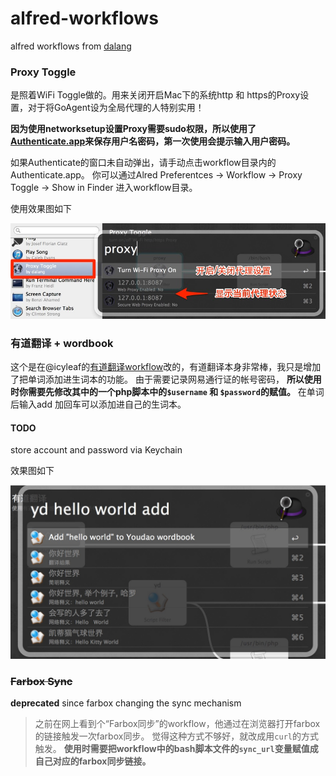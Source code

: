 alfred-workflows
================
alfred workflows from [dalang](http://dalang.im)

### Proxy Toggle
是照着WiFi Toggle做的。用来关闭开启Mac下的系统http 和 https的Proxy设置，对于将GoAgent设为全局代理的人特别实用！

**因为使用networksetup设置Proxy需要sudo权限，所以使用了[Authenticate.app](http://www.dirtdon.com/Authenticate/)来保存用户名密码，第一次使用会提示输入用户密码。**

如果Authenticate的窗口未自动弹出，请手动点击workflow目录内的Authenticate.app。
你可以通过Alred Preferentces -> Workflow -> Proxy Toggle -> Show in Finder 进入workflow目录。

使用效果图如下

![proxy Toggle img](images/proxy-toggle.jpg)

### 有道翻译 + wordbook
这个是在@icyleaf的[有道翻译workflow](http://www.alfredworkflow.com/#有道翻译)改的，有道翻译本身非常棒，我只是增加了把单词添加进生词本的功能。
由于需要记录网易通行证的帐号密码， **所以使用时你需要先修改其中的一个php脚本中的`$username` 和 `$password`的赋值。**
在单词后输入add 加回车可以添加进自己的生词本。

#### TODO
store account and password via Keychain

效果图如下

![Youdao Translator img](images/youdao-translator.jpg)

### ~~Farbox Sync~~
**deprecated** since farbox changing the sync mechanism
>之前在网上看到个“Farbox同步”的workflow，他通过在浏览器打开farbox的链接触发一次farbox同步。
觉得这种方式不够好，就改成用`curl`的方式触发。
**使用时需要把workflow中的bash脚本文件的`sync_url`变量赋值成自己对应的farbox同步链接。**
